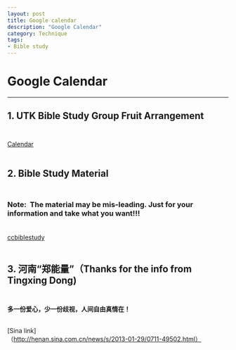 ```yaml
--- 
layout: post
title: Google calendar
description: "Google Calendar"
category: Technique
tags: 
- Bible study 
---
```




# Google Calendar

----------------

## 1. UTK Bible Study Group Fruit Arrangement<br><br>

[Calendar](https://www.google.com/calendar/render?tab=wc#g)<br><br>

## 2. Bible Study Material<br><br>

### **Note:** &nbsp;The material may be mis-leading. Just for your information and take what you want!!!<br><br>

[ccbiblestudy](http://www.ccbiblestudy.org/index-T.htm)<br><br>

## 3. 河南“郑能量”（Thanks for the info from Tingxing Dong)<br><br>

**多一份爱心，少一份歧视，人间自由真情在！**<br><br>

[Sina link]（http://henan.sina.com.cn/news/s/2013-01-29/0711-49502.html）
